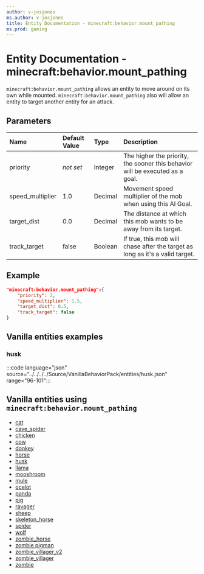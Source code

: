 ```yaml
---
author: v-josjones
ms.author: v-josjones
title: Entity Documentation - minecraft:behavior.mount_pathing
ms.prod: gaming
---
```


# Entity Documentation - minecraft:behavior.mount_pathing

`minecraft:behavior.mount_pathing` allows an entity to move around on its own while mounted. `minecraft:behavior.mount_pathing` also will allow an entity to target another entity for an attack.

## Parameters

|Name |Default Value  |Type  |Description  |
|:----------|:----------|:----------|:----------|
|priority|*not set*|Integer|The higher the priority, the sooner this behavior will be executed as a goal.|
|speed_multiplier| 1.0| Decimal| Movement speed multiplier of the mob when using this AI Goal. |
|target_dist| 0.0| Decimal| The distance at which this mob wants to be away from its target. |
|track_target| false| Boolean| If true, this mob will chase after the target as long as it's a valid target. |

## Example

```json
"minecraft:behavior.mount_pathing":{
    "priority": 2,
    "speed_multiplier": 1.5,
    "target_dist": 0.5,
    "track_target": false
}
```

## Vanilla entities examples

### husk

:::code language="json" source="../../../../Source/VanillaBehaviorPack/entities/husk.json" range="96-101":::

## Vanilla entities using `minecraft:behavior.mount_pathing`

- [cat](../../../../Source/VanillaBehaviorPack_Snippets/entities/cat.md)
- [cave_spider](../../../../Source/VanillaBehaviorPack_Snippets/entities/cave_spider.md)
- [chicken](../../../../Source/VanillaBehaviorPack_Snippets/entities/chicken.md)
- [cow](../../../../Source/VanillaBehaviorPack_Snippets/entities/cow.md)
- [donkey](../../../../Source/VanillaBehaviorPack_Snippets/entities/donkey.md)
- [horse](../../../../Source/VanillaBehaviorPack_Snippets/entities/horse.md)
- [husk](../../../../Source/VanillaBehaviorPack_Snippets/entities/husk.md)
- [llama](../../../../Source/VanillaBehaviorPack_Snippets/entities/llama.md)
- [mooshroom](../../../../Source/VanillaBehaviorPack_Snippets/entities/mooshroom.md)
- [mule](../../../../Source/VanillaBehaviorPack_Snippets/entities/mule.md)
- [ocelot](../../../../Source/VanillaBehaviorPack_Snippets/entities/ocelot.md)
- [panda](../../../../Source/VanillaBehaviorPack_Snippets/entities/panda.md)
- [pig](../../../../Source/VanillaBehaviorPack_Snippets/entities/pig.md)
- [ravager](../../../../Source/VanillaBehaviorPack_Snippets/entities/ravager.md)
- [sheep](../../../../Source/VanillaBehaviorPack_Snippets/entities/sheep.md)
- [skeleton_horse](../../../../Source/VanillaBehaviorPack_Snippets/entities/skeleton_horse.md)
- [spider](../../../../Source/VanillaBehaviorPack_Snippets/entities/spider.md)
- [wolf](../../../../Source/VanillaBehaviorPack_Snippets/entities/wolf.md)
- [zombie_horse](../../../../Source/VanillaBehaviorPack_Snippets/entities/zombie_horse.md)
- [zombie pigman](../../../../Source/VanillaBehaviorPack_Snippets/entities/zombie_pigman.md)
- [zombie_villager_v2](../../../../Source/VanillaBehaviorPack_Snippets/entities/zombie_villager_v2.md)
- [zombie_villager](../../../../Source/VanillaBehaviorPack_Snippets/entities/zombie_villager.md)
- [zombie](../../../../Source/VanillaBehaviorPack_Snippets/entities/zombie.md)
